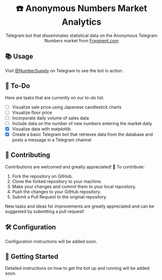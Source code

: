 <p align="center">
  <h1 align="center">☎️ Anonymous Numbers Market Analytics</h1>
</p>
<p align="center">Telegram bot that disseminates statistical data on the Anonymous Telegram Numbers market from <a href="https://fragment.com">Fragment.com</a></p>

## 📚 Usage

Visit [@NumberSupply](https://t.me/NumberSupply) on Telegram to see the bot in action.

## 📝 To-Do

Here are tasks that are currently on our to-do list:

- [ ] Visualize sale price using Japanese candlestick charts
- [ ] Visualize floor price
- [ ] Incorporate daily volume of sales data
- [ ] Include data on the number of new numbers entering the market daily
- [x] Visualize data with matplotlib
- [x] Create a basic Telegram bot that retrieves data from the database and posts a message in a Telegram channel

## 👥 Contributing

Contributions are welcomed and greatly appreciated! 🎉 To contribute:

1. Fork the repository on GitHub.
2. Clone the forked repository to your machine.
3. Make your changes and commit them to your local repository.
4. Push the changes to your GitHub repository.
5. Submit a Pull Request to the original repository.

New tasks and ideas for improvements are greatly appreciated and can be suggested by submitting a pull request!

## 🛠️ Configuration

Configuration instructions will be added soon.

## 🚀 Getting Started

Detailed instructions on how to get the bot up and running will be added soon.
